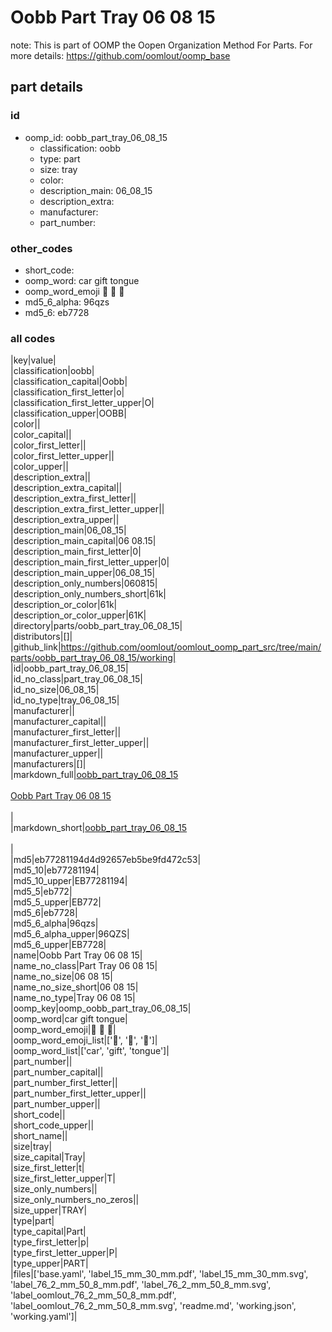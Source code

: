 # Oobb Part Tray 06 08 15  

note: This is part of OOMP the Oopen Organization Method For Parts. For more details: https://github.com/oomlout/oomp_base

##  part details





### id
* oomp_id: oobb_part_tray_06_08_15
  * classification: oobb
  * type: part
  * size: tray
  * color: 
  * description_main: 06_08_15
  * description_extra: 
  * manufacturer: 
  * part_number: 

### other_codes
* short_code: 
* oomp_word: car gift tongue
* oomp_word_emoji :car: :gift: :tongue:
* md5_6_alpha: 96qzs
* md5_6: eb7728

### all codes 
|key|value|  
|classification|oobb|  
|classification_capital|Oobb|  
|classification_first_letter|o|  
|classification_first_letter_upper|O|  
|classification_upper|OOBB|  
|color||  
|color_capital||  
|color_first_letter||  
|color_first_letter_upper||  
|color_upper||  
|description_extra||  
|description_extra_capital||  
|description_extra_first_letter||  
|description_extra_first_letter_upper||  
|description_extra_upper||  
|description_main|06_08_15|  
|description_main_capital|06 08.15|  
|description_main_first_letter|0|  
|description_main_first_letter_upper|0|  
|description_main_upper|06_08_15|  
|description_only_numbers|060815|  
|description_only_numbers_short|61k|  
|description_or_color|61k|  
|description_or_color_upper|61K|  
|directory|parts/oobb_part_tray_06_08_15|  
|distributors|[]|  
|github_link|https://github.com/oomlout/oomlout_oomp_part_src/tree/main/parts/oobb_part_tray_06_08_15/working|  
|id|oobb_part_tray_06_08_15|  
|id_no_class|part_tray_06_08_15|  
|id_no_size|06_08_15|  
|id_no_type|tray_06_08_15|  
|manufacturer||  
|manufacturer_capital||  
|manufacturer_first_letter||  
|manufacturer_first_letter_upper||  
|manufacturer_upper||  
|manufacturers|[]|  
|markdown_full|[oobb_part_tray_06_08_15](https://github.com/oomlout/oomlout_oomp_part_src/tree/main/parts/oobb_part_tray_06_08_15/working)<br>[](https://github.com/oomlout/oomlout_oomp_part_src/tree/main/parts/oobb_part_tray_06_08_15/working)<br>[Oobb Part Tray 06 08 15](https://github.com/oomlout/oomlout_oomp_part_src/tree/main/parts/oobb_part_tray_06_08_15/working)<br><br>|  
|markdown_short|[oobb_part_tray_06_08_15](https://github.com/oomlout/oomlout_oomp_part_src/tree/main/parts/oobb_part_tray_06_08_15/working)<br><br>|  
|md5|eb77281194d4d92657eb5be9fd472c53|  
|md5_10|eb77281194|  
|md5_10_upper|EB77281194|  
|md5_5|eb772|  
|md5_5_upper|EB772|  
|md5_6|eb7728|  
|md5_6_alpha|96qzs|  
|md5_6_alpha_upper|96QZS|  
|md5_6_upper|EB7728|  
|name|Oobb Part Tray 06 08 15|  
|name_no_class|Part Tray 06 08 15|  
|name_no_size|06 08 15|  
|name_no_size_short|06 08 15|  
|name_no_type|Tray 06 08 15|  
|oomp_key|oomp_oobb_part_tray_06_08_15|  
|oomp_word|car gift tongue|  
|oomp_word_emoji|:car: :gift: :tongue:|  
|oomp_word_emoji_list|[':car:', ':gift:', ':tongue:']|  
|oomp_word_list|['car', 'gift', 'tongue']|  
|part_number||  
|part_number_capital||  
|part_number_first_letter||  
|part_number_first_letter_upper||  
|part_number_upper||  
|short_code||  
|short_code_upper||  
|short_name||  
|size|tray|  
|size_capital|Tray|  
|size_first_letter|t|  
|size_first_letter_upper|T|  
|size_only_numbers||  
|size_only_numbers_no_zeros||  
|size_upper|TRAY|  
|type|part|  
|type_capital|Part|  
|type_first_letter|p|  
|type_first_letter_upper|P|  
|type_upper|PART|  
|files|['base.yaml', 'label_15_mm_30_mm.pdf', 'label_15_mm_30_mm.svg', 'label_76_2_mm_50_8_mm.pdf', 'label_76_2_mm_50_8_mm.svg', 'label_oomlout_76_2_mm_50_8_mm.pdf', 'label_oomlout_76_2_mm_50_8_mm.svg', 'readme.md', 'working.json', 'working.yaml']|  

